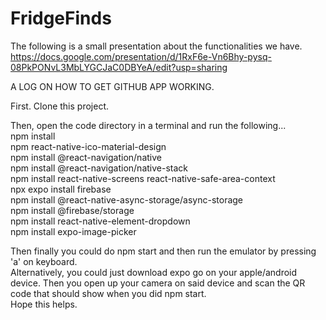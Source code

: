 # FridgeFinds

The following is a small presentation about the functionalities we have. <br/>
https://docs.google.com/presentation/d/1RxF6e-Vn6Bhy-pysq-08PkPONvL3MbLYGCJaC0DBYeA/edit?usp=sharing <br/>

A LOG ON HOW TO GET GITHUB APP WORKING.

First. Clone this project.

Then, open the code directory in a terminal and run the following...<br/>
npm install <br/>
npm react-native-ico-material-design <br/>
npm install @react-navigation/native <br/>
npm install @react-navigation/native-stack <br/>
npm install react-native-screens react-native-safe-area-context <br/>
npx expo install firebase <br/>
npm install @react-native-async-storage/async-storage <br/>
npm install @firebase/storage <br/>
npm install react-native-element-dropdown <br/>
npm install expo-image-picker <br/>

Then finally you could do npm start and then run the emulator by pressing 'a' on keyboard. <br/>
Alternatively, you could just download expo go on your apple/android device. Then you open up your camera on said device and scan the QR code that should show when you did npm start. <br/>
Hope this helps. <br/>
